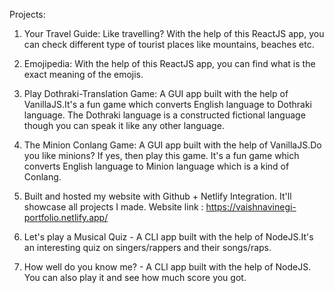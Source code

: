 Projects:
1. Your Travel Guide: Like travelling? With the help of this  ReactJS app, you can check different type of tourist places like mountains, beaches etc.

2. Emojipedia: With the help of this ReactJS app, you can find what is the exact meaning of the emojis. 

3. Play Dothraki-Translation Game: A GUI app built with the help of VanillaJS.It's a fun game which converts English language to Dothraki language. The Dothraki language is a constructed fictional language though you can speak it like any other language.

4. The Minion Conlang Game: A GUI app built with the help of VanillaJS.Do you like minions? If yes, then play this game. It's a fun game which converts English language to  Minion language which is a kind of Conlang.

5. Built and hosted my website with Github + Netlify Integration. It'll showcase all projects I made.
Website link : https://vaishnavinegi-portfolio.netlify.app/

6. Let's play a Musical Quiz - A CLI app built with the help of NodeJS.It's an interesting quiz on singers/rappers and their songs/raps.

7. How well do you know me? - A CLI app built with the help of NodeJS. You can also play it and see how much score you got.
